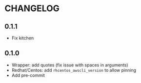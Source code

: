 # CHANGELOG

## 0.1.1

* Fix kitchen

## 0.1.0

* Wrapper: add quotes (fix issue with spaces in arguments)
* Redhat/Centos: add `rhcentos_awscli_version` to allow pinning
* Add pre-commit
